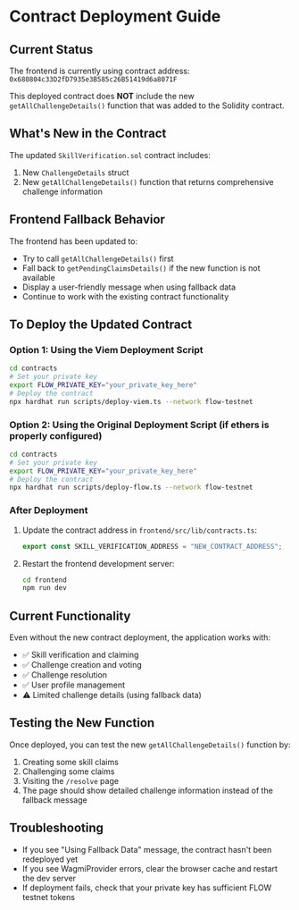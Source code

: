 # Contract Deployment Guide

## Current Status
The frontend is currently using contract address: `0x680804c33D2fD7935e3B585c26B51419d6a8071F`

This deployed contract does **NOT** include the new `getAllChallengeDetails()` function that was added to the Solidity contract.

## What's New in the Contract
The updated `SkillVerification.sol` contract includes:
1. New `ChallengeDetails` struct
2. New `getAllChallengeDetails()` function that returns comprehensive challenge information

## Frontend Fallback Behavior
The frontend has been updated to:
- Try to call `getAllChallengeDetails()` first
- Fall back to `getPendingClaimsDetails()` if the new function is not available
- Display a user-friendly message when using fallback data
- Continue to work with the existing contract functionality

## To Deploy the Updated Contract

### Option 1: Using the Viem Deployment Script
```bash
cd contracts
# Set your private key
export FLOW_PRIVATE_KEY="your_private_key_here"
# Deploy the contract
npx hardhat run scripts/deploy-viem.ts --network flow-testnet
```

### Option 2: Using the Original Deployment Script (if ethers is properly configured)
```bash
cd contracts
# Set your private key
export FLOW_PRIVATE_KEY="your_private_key_here"
# Deploy the contract
npx hardhat run scripts/deploy-flow.ts --network flow-testnet
```

### After Deployment
1. Update the contract address in `frontend/src/lib/contracts.ts`:
   ```typescript
   export const SKILL_VERIFICATION_ADDRESS = "NEW_CONTRACT_ADDRESS";
   ```

2. Restart the frontend development server:
   ```bash
   cd frontend
   npm run dev
   ```

## Current Functionality
Even without the new contract deployment, the application works with:
- ✅ Skill verification and claiming
- ✅ Challenge creation and voting
- ✅ Challenge resolution
- ✅ User profile management
- ⚠️ Limited challenge details (using fallback data)

## Testing the New Function
Once deployed, you can test the new `getAllChallengeDetails()` function by:
1. Creating some skill claims
2. Challenging some claims
3. Visiting the `/resolve` page
4. The page should show detailed challenge information instead of the fallback message

## Troubleshooting
- If you see "Using Fallback Data" message, the contract hasn't been redeployed yet
- If you see WagmiProvider errors, clear the browser cache and restart the dev server
- If deployment fails, check that your private key has sufficient FLOW testnet tokens

